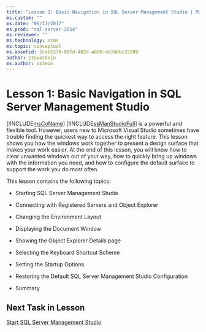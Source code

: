 ```yaml
---
title: "Lesson 1: Basic Navigation in SQL Server Management Studio | Microsoft Docs"
ms.custom: ""
ms.date: "06/13/2017"
ms.prod: "sql-server-2014"
ms.reviewer: ""
ms.technology: ssms
ms.topic: conceptual
ms.assetid: 2cab5279-86fd-482d-a690-de24bbc25299
author: stevestein
ms.author: sstein
---
```

# Lesson 1: Basic Navigation in SQL Server Management Studio
  [!INCLUDE[msCoName](../../includes/msconame-md.md)] [!INCLUDE[ssManStudioFull](../../includes/ssmanstudiofull-md.md)] is a powerful and flexible tool. However, users new to Microsoft Visual Studio sometimes have trouble finding the quickest way to access the right feature. This lesson shows you how the windows work together to present a design surface that makes your work easier. At the end of this lesson, you will know how to clear unwanted windows out of your way, how to quickly bring up windows with the information you need, and how to configure the default surface to support the work you do most often.  
  
 This lesson contains the following topics:  
  
-   Starting SQL Server Management Studio  
  
-   Connecting with Registered Servers and Object Explorer  
  
-   Changing the Environment Layout  
  
-   Displaying the Document Window  
  
-   Showing the Object Explorer Details page  
  
-   Selecting the Keyboard Shortcut Scheme  
  
-   Setting the Startup Options  
  
-   Restoring the Default SQL Server Management Studio Configuration  
  
-   Summary  
  
## Next Task in Lesson  
 [Start SQL Server Management Studio](../sql-server-management-studio-ssms.md)  
  
  
